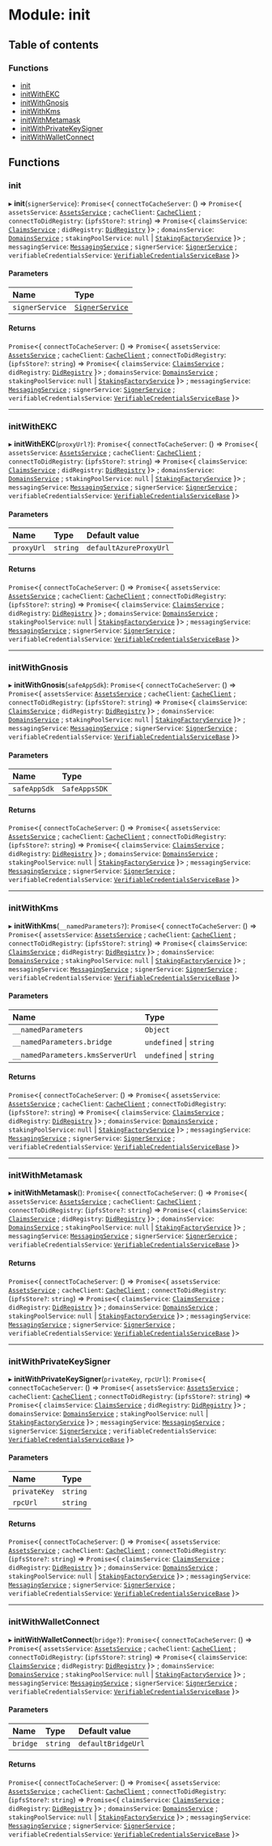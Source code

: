 # Module: init

## Table of contents

### Functions

- [init](init.md#init)
- [initWithEKC](init.md#initwithekc)
- [initWithGnosis](init.md#initwithgnosis)
- [initWithKms](init.md#initwithkms)
- [initWithMetamask](init.md#initwithmetamask)
- [initWithPrivateKeySigner](init.md#initwithprivatekeysigner)
- [initWithWalletConnect](init.md#initwithwalletconnect)

## Functions

### init

▸ **init**(`signerService`): `Promise`<{ `connectToCacheServer`: () => `Promise`<{ `assetsService`: [`AssetsService`](../classes/modules_assets.AssetsService.md) ; `cacheClient`: [`CacheClient`](../classes/modules_cacheClient.CacheClient.md) ; `connectToDidRegistry`: (`ipfsStore?`: `string`) => `Promise`<{ `claimsService`: [`ClaimsService`](../classes/modules_claims.ClaimsService.md) ; `didRegistry`: [`DidRegistry`](../classes/modules_didRegistry.DidRegistry.md)  }\> ; `domainsService`: [`DomainsService`](../classes/modules_domains.DomainsService.md) ; `stakingPoolService`: ``null`` \| [`StakingFactoryService`](../classes/modules_staking.StakingFactoryService.md)  }\> ; `messagingService`: [`MessagingService`](../classes/modules_messaging.MessagingService.md) ; `signerService`: [`SignerService`](../classes/modules_signer.SignerService.md) ; `verifiableCredentialsService`: [`VerifiableCredentialsServiceBase`](../classes/modules_verifiable_credentials.VerifiableCredentialsServiceBase.md)  }\>

#### Parameters

| Name | Type |
| :------ | :------ |
| `signerService` | [`SignerService`](../classes/modules_signer.SignerService.md) |

#### Returns

`Promise`<{ `connectToCacheServer`: () => `Promise`<{ `assetsService`: [`AssetsService`](../classes/modules_assets.AssetsService.md) ; `cacheClient`: [`CacheClient`](../classes/modules_cacheClient.CacheClient.md) ; `connectToDidRegistry`: (`ipfsStore?`: `string`) => `Promise`<{ `claimsService`: [`ClaimsService`](../classes/modules_claims.ClaimsService.md) ; `didRegistry`: [`DidRegistry`](../classes/modules_didRegistry.DidRegistry.md)  }\> ; `domainsService`: [`DomainsService`](../classes/modules_domains.DomainsService.md) ; `stakingPoolService`: ``null`` \| [`StakingFactoryService`](../classes/modules_staking.StakingFactoryService.md)  }\> ; `messagingService`: [`MessagingService`](../classes/modules_messaging.MessagingService.md) ; `signerService`: [`SignerService`](../classes/modules_signer.SignerService.md) ; `verifiableCredentialsService`: [`VerifiableCredentialsServiceBase`](../classes/modules_verifiable_credentials.VerifiableCredentialsServiceBase.md)  }\>

___

### initWithEKC

▸ **initWithEKC**(`proxyUrl?`): `Promise`<{ `connectToCacheServer`: () => `Promise`<{ `assetsService`: [`AssetsService`](../classes/modules_assets.AssetsService.md) ; `cacheClient`: [`CacheClient`](../classes/modules_cacheClient.CacheClient.md) ; `connectToDidRegistry`: (`ipfsStore?`: `string`) => `Promise`<{ `claimsService`: [`ClaimsService`](../classes/modules_claims.ClaimsService.md) ; `didRegistry`: [`DidRegistry`](../classes/modules_didRegistry.DidRegistry.md)  }\> ; `domainsService`: [`DomainsService`](../classes/modules_domains.DomainsService.md) ; `stakingPoolService`: ``null`` \| [`StakingFactoryService`](../classes/modules_staking.StakingFactoryService.md)  }\> ; `messagingService`: [`MessagingService`](../classes/modules_messaging.MessagingService.md) ; `signerService`: [`SignerService`](../classes/modules_signer.SignerService.md) ; `verifiableCredentialsService`: [`VerifiableCredentialsServiceBase`](../classes/modules_verifiable_credentials.VerifiableCredentialsServiceBase.md)  }\>

#### Parameters

| Name | Type | Default value |
| :------ | :------ | :------ |
| `proxyUrl` | `string` | `defaultAzureProxyUrl` |

#### Returns

`Promise`<{ `connectToCacheServer`: () => `Promise`<{ `assetsService`: [`AssetsService`](../classes/modules_assets.AssetsService.md) ; `cacheClient`: [`CacheClient`](../classes/modules_cacheClient.CacheClient.md) ; `connectToDidRegistry`: (`ipfsStore?`: `string`) => `Promise`<{ `claimsService`: [`ClaimsService`](../classes/modules_claims.ClaimsService.md) ; `didRegistry`: [`DidRegistry`](../classes/modules_didRegistry.DidRegistry.md)  }\> ; `domainsService`: [`DomainsService`](../classes/modules_domains.DomainsService.md) ; `stakingPoolService`: ``null`` \| [`StakingFactoryService`](../classes/modules_staking.StakingFactoryService.md)  }\> ; `messagingService`: [`MessagingService`](../classes/modules_messaging.MessagingService.md) ; `signerService`: [`SignerService`](../classes/modules_signer.SignerService.md) ; `verifiableCredentialsService`: [`VerifiableCredentialsServiceBase`](../classes/modules_verifiable_credentials.VerifiableCredentialsServiceBase.md)  }\>

___

### initWithGnosis

▸ **initWithGnosis**(`safeAppSdk`): `Promise`<{ `connectToCacheServer`: () => `Promise`<{ `assetsService`: [`AssetsService`](../classes/modules_assets.AssetsService.md) ; `cacheClient`: [`CacheClient`](../classes/modules_cacheClient.CacheClient.md) ; `connectToDidRegistry`: (`ipfsStore?`: `string`) => `Promise`<{ `claimsService`: [`ClaimsService`](../classes/modules_claims.ClaimsService.md) ; `didRegistry`: [`DidRegistry`](../classes/modules_didRegistry.DidRegistry.md)  }\> ; `domainsService`: [`DomainsService`](../classes/modules_domains.DomainsService.md) ; `stakingPoolService`: ``null`` \| [`StakingFactoryService`](../classes/modules_staking.StakingFactoryService.md)  }\> ; `messagingService`: [`MessagingService`](../classes/modules_messaging.MessagingService.md) ; `signerService`: [`SignerService`](../classes/modules_signer.SignerService.md) ; `verifiableCredentialsService`: [`VerifiableCredentialsServiceBase`](../classes/modules_verifiable_credentials.VerifiableCredentialsServiceBase.md)  }\>

#### Parameters

| Name | Type |
| :------ | :------ |
| `safeAppSdk` | `SafeAppsSDK` |

#### Returns

`Promise`<{ `connectToCacheServer`: () => `Promise`<{ `assetsService`: [`AssetsService`](../classes/modules_assets.AssetsService.md) ; `cacheClient`: [`CacheClient`](../classes/modules_cacheClient.CacheClient.md) ; `connectToDidRegistry`: (`ipfsStore?`: `string`) => `Promise`<{ `claimsService`: [`ClaimsService`](../classes/modules_claims.ClaimsService.md) ; `didRegistry`: [`DidRegistry`](../classes/modules_didRegistry.DidRegistry.md)  }\> ; `domainsService`: [`DomainsService`](../classes/modules_domains.DomainsService.md) ; `stakingPoolService`: ``null`` \| [`StakingFactoryService`](../classes/modules_staking.StakingFactoryService.md)  }\> ; `messagingService`: [`MessagingService`](../classes/modules_messaging.MessagingService.md) ; `signerService`: [`SignerService`](../classes/modules_signer.SignerService.md) ; `verifiableCredentialsService`: [`VerifiableCredentialsServiceBase`](../classes/modules_verifiable_credentials.VerifiableCredentialsServiceBase.md)  }\>

___

### initWithKms

▸ **initWithKms**(`__namedParameters?`): `Promise`<{ `connectToCacheServer`: () => `Promise`<{ `assetsService`: [`AssetsService`](../classes/modules_assets.AssetsService.md) ; `cacheClient`: [`CacheClient`](../classes/modules_cacheClient.CacheClient.md) ; `connectToDidRegistry`: (`ipfsStore?`: `string`) => `Promise`<{ `claimsService`: [`ClaimsService`](../classes/modules_claims.ClaimsService.md) ; `didRegistry`: [`DidRegistry`](../classes/modules_didRegistry.DidRegistry.md)  }\> ; `domainsService`: [`DomainsService`](../classes/modules_domains.DomainsService.md) ; `stakingPoolService`: ``null`` \| [`StakingFactoryService`](../classes/modules_staking.StakingFactoryService.md)  }\> ; `messagingService`: [`MessagingService`](../classes/modules_messaging.MessagingService.md) ; `signerService`: [`SignerService`](../classes/modules_signer.SignerService.md) ; `verifiableCredentialsService`: [`VerifiableCredentialsServiceBase`](../classes/modules_verifiable_credentials.VerifiableCredentialsServiceBase.md)  }\>

#### Parameters

| Name | Type |
| :------ | :------ |
| `__namedParameters` | `Object` |
| `__namedParameters.bridge` | `undefined` \| `string` |
| `__namedParameters.kmsServerUrl` | `undefined` \| `string` |

#### Returns

`Promise`<{ `connectToCacheServer`: () => `Promise`<{ `assetsService`: [`AssetsService`](../classes/modules_assets.AssetsService.md) ; `cacheClient`: [`CacheClient`](../classes/modules_cacheClient.CacheClient.md) ; `connectToDidRegistry`: (`ipfsStore?`: `string`) => `Promise`<{ `claimsService`: [`ClaimsService`](../classes/modules_claims.ClaimsService.md) ; `didRegistry`: [`DidRegistry`](../classes/modules_didRegistry.DidRegistry.md)  }\> ; `domainsService`: [`DomainsService`](../classes/modules_domains.DomainsService.md) ; `stakingPoolService`: ``null`` \| [`StakingFactoryService`](../classes/modules_staking.StakingFactoryService.md)  }\> ; `messagingService`: [`MessagingService`](../classes/modules_messaging.MessagingService.md) ; `signerService`: [`SignerService`](../classes/modules_signer.SignerService.md) ; `verifiableCredentialsService`: [`VerifiableCredentialsServiceBase`](../classes/modules_verifiable_credentials.VerifiableCredentialsServiceBase.md)  }\>

___

### initWithMetamask

▸ **initWithMetamask**(): `Promise`<{ `connectToCacheServer`: () => `Promise`<{ `assetsService`: [`AssetsService`](../classes/modules_assets.AssetsService.md) ; `cacheClient`: [`CacheClient`](../classes/modules_cacheClient.CacheClient.md) ; `connectToDidRegistry`: (`ipfsStore?`: `string`) => `Promise`<{ `claimsService`: [`ClaimsService`](../classes/modules_claims.ClaimsService.md) ; `didRegistry`: [`DidRegistry`](../classes/modules_didRegistry.DidRegistry.md)  }\> ; `domainsService`: [`DomainsService`](../classes/modules_domains.DomainsService.md) ; `stakingPoolService`: ``null`` \| [`StakingFactoryService`](../classes/modules_staking.StakingFactoryService.md)  }\> ; `messagingService`: [`MessagingService`](../classes/modules_messaging.MessagingService.md) ; `signerService`: [`SignerService`](../classes/modules_signer.SignerService.md) ; `verifiableCredentialsService`: [`VerifiableCredentialsServiceBase`](../classes/modules_verifiable_credentials.VerifiableCredentialsServiceBase.md)  }\>

#### Returns

`Promise`<{ `connectToCacheServer`: () => `Promise`<{ `assetsService`: [`AssetsService`](../classes/modules_assets.AssetsService.md) ; `cacheClient`: [`CacheClient`](../classes/modules_cacheClient.CacheClient.md) ; `connectToDidRegistry`: (`ipfsStore?`: `string`) => `Promise`<{ `claimsService`: [`ClaimsService`](../classes/modules_claims.ClaimsService.md) ; `didRegistry`: [`DidRegistry`](../classes/modules_didRegistry.DidRegistry.md)  }\> ; `domainsService`: [`DomainsService`](../classes/modules_domains.DomainsService.md) ; `stakingPoolService`: ``null`` \| [`StakingFactoryService`](../classes/modules_staking.StakingFactoryService.md)  }\> ; `messagingService`: [`MessagingService`](../classes/modules_messaging.MessagingService.md) ; `signerService`: [`SignerService`](../classes/modules_signer.SignerService.md) ; `verifiableCredentialsService`: [`VerifiableCredentialsServiceBase`](../classes/modules_verifiable_credentials.VerifiableCredentialsServiceBase.md)  }\>

___

### initWithPrivateKeySigner

▸ **initWithPrivateKeySigner**(`privateKey`, `rpcUrl`): `Promise`<{ `connectToCacheServer`: () => `Promise`<{ `assetsService`: [`AssetsService`](../classes/modules_assets.AssetsService.md) ; `cacheClient`: [`CacheClient`](../classes/modules_cacheClient.CacheClient.md) ; `connectToDidRegistry`: (`ipfsStore?`: `string`) => `Promise`<{ `claimsService`: [`ClaimsService`](../classes/modules_claims.ClaimsService.md) ; `didRegistry`: [`DidRegistry`](../classes/modules_didRegistry.DidRegistry.md)  }\> ; `domainsService`: [`DomainsService`](../classes/modules_domains.DomainsService.md) ; `stakingPoolService`: ``null`` \| [`StakingFactoryService`](../classes/modules_staking.StakingFactoryService.md)  }\> ; `messagingService`: [`MessagingService`](../classes/modules_messaging.MessagingService.md) ; `signerService`: [`SignerService`](../classes/modules_signer.SignerService.md) ; `verifiableCredentialsService`: [`VerifiableCredentialsServiceBase`](../classes/modules_verifiable_credentials.VerifiableCredentialsServiceBase.md)  }\>

#### Parameters

| Name | Type |
| :------ | :------ |
| `privateKey` | `string` |
| `rpcUrl` | `string` |

#### Returns

`Promise`<{ `connectToCacheServer`: () => `Promise`<{ `assetsService`: [`AssetsService`](../classes/modules_assets.AssetsService.md) ; `cacheClient`: [`CacheClient`](../classes/modules_cacheClient.CacheClient.md) ; `connectToDidRegistry`: (`ipfsStore?`: `string`) => `Promise`<{ `claimsService`: [`ClaimsService`](../classes/modules_claims.ClaimsService.md) ; `didRegistry`: [`DidRegistry`](../classes/modules_didRegistry.DidRegistry.md)  }\> ; `domainsService`: [`DomainsService`](../classes/modules_domains.DomainsService.md) ; `stakingPoolService`: ``null`` \| [`StakingFactoryService`](../classes/modules_staking.StakingFactoryService.md)  }\> ; `messagingService`: [`MessagingService`](../classes/modules_messaging.MessagingService.md) ; `signerService`: [`SignerService`](../classes/modules_signer.SignerService.md) ; `verifiableCredentialsService`: [`VerifiableCredentialsServiceBase`](../classes/modules_verifiable_credentials.VerifiableCredentialsServiceBase.md)  }\>

___

### initWithWalletConnect

▸ **initWithWalletConnect**(`bridge?`): `Promise`<{ `connectToCacheServer`: () => `Promise`<{ `assetsService`: [`AssetsService`](../classes/modules_assets.AssetsService.md) ; `cacheClient`: [`CacheClient`](../classes/modules_cacheClient.CacheClient.md) ; `connectToDidRegistry`: (`ipfsStore?`: `string`) => `Promise`<{ `claimsService`: [`ClaimsService`](../classes/modules_claims.ClaimsService.md) ; `didRegistry`: [`DidRegistry`](../classes/modules_didRegistry.DidRegistry.md)  }\> ; `domainsService`: [`DomainsService`](../classes/modules_domains.DomainsService.md) ; `stakingPoolService`: ``null`` \| [`StakingFactoryService`](../classes/modules_staking.StakingFactoryService.md)  }\> ; `messagingService`: [`MessagingService`](../classes/modules_messaging.MessagingService.md) ; `signerService`: [`SignerService`](../classes/modules_signer.SignerService.md) ; `verifiableCredentialsService`: [`VerifiableCredentialsServiceBase`](../classes/modules_verifiable_credentials.VerifiableCredentialsServiceBase.md)  }\>

#### Parameters

| Name | Type | Default value |
| :------ | :------ | :------ |
| `bridge` | `string` | `defaultBridgeUrl` |

#### Returns

`Promise`<{ `connectToCacheServer`: () => `Promise`<{ `assetsService`: [`AssetsService`](../classes/modules_assets.AssetsService.md) ; `cacheClient`: [`CacheClient`](../classes/modules_cacheClient.CacheClient.md) ; `connectToDidRegistry`: (`ipfsStore?`: `string`) => `Promise`<{ `claimsService`: [`ClaimsService`](../classes/modules_claims.ClaimsService.md) ; `didRegistry`: [`DidRegistry`](../classes/modules_didRegistry.DidRegistry.md)  }\> ; `domainsService`: [`DomainsService`](../classes/modules_domains.DomainsService.md) ; `stakingPoolService`: ``null`` \| [`StakingFactoryService`](../classes/modules_staking.StakingFactoryService.md)  }\> ; `messagingService`: [`MessagingService`](../classes/modules_messaging.MessagingService.md) ; `signerService`: [`SignerService`](../classes/modules_signer.SignerService.md) ; `verifiableCredentialsService`: [`VerifiableCredentialsServiceBase`](../classes/modules_verifiable_credentials.VerifiableCredentialsServiceBase.md)  }\>
